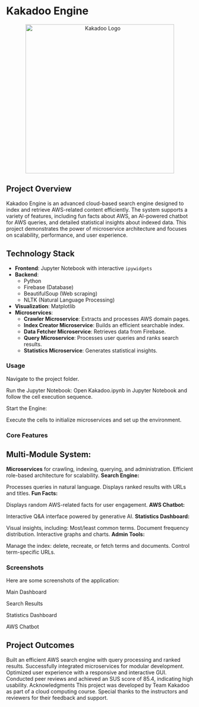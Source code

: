 # Kakadoo Engine

<p align="center">
  <img src="https://github.com/user-attachments/assets/f431a57c-1fd8-4d11-b8bd-fb82bbd61b79" alt="Kakadoo Logo" width="400"/>
</p>

## Project Overview
Kakadoo Engine is an advanced cloud-based search engine designed to index and retrieve AWS-related content efficiently. The system supports a variety of features, including fun facts about AWS, an AI-powered chatbot for AWS queries, and detailed statistical insights about indexed data. This project demonstrates the power of microservice architecture and focuses on scalability, performance, and user experience.

## Technology Stack
- **Frontend**: Jupyter Notebook with interactive `ipywidgets`
- **Backend**:
  - Python
  - Firebase (Database)
  - BeautifulSoup (Web scraping)
  - NLTK (Natural Language Processing)
- **Visualization**: Matplotlib
- **Microservices**:
  - **Crawler Microservice**: Extracts and processes AWS domain pages.
  - **Index Creator Microservice**: Builds an efficient searchable index.
  - **Data Fetcher Microservice**: Retrieves data from Firebase.
  - **Query Microservice**: Processes user queries and ranks search results.
  - **Statistics Microservice**: Generates statistical insights.


### Usage
Navigate to the project folder.

Run the Jupyter Notebook: Open Kakadoo.ipynb in Jupyter Notebook and follow the cell execution sequence.

Start the Engine:

Execute the cells to initialize microservices and set up the environment.

### Core Features
## Multi-Module System:

**Microservices** for crawling, indexing, querying, and administration.
Efficient role-based architecture for scalability.
**Search Engine:**

Processes queries in natural language.
Displays ranked results with URLs and titles.
**Fun Facts:**

Displays random AWS-related facts for user engagement.
**AWS Chatbot:**

Interactive Q&A interface powered by generative AI.
**Statistics Dashboard:**

Visual insights, including:
Most/least common terms.
Document frequency distribution.
Interactive graphs and charts.
**Admin Tools:**

Manage the index: delete, recreate, or fetch terms and documents.
Control term-specific URLs.
### Screenshots
Here are some screenshots of the application:

Main Dashboard

Search Results

Statistics Dashboard

AWS Chatbot

## Project Outcomes
Built an efficient AWS search engine with query processing and ranked results.
Successfully integrated microservices for modular development.
Optimized user experience with a responsive and interactive GUI.
Conducted peer reviews and achieved an SUS score of 85.4, indicating high usability.
Acknowledgments
This project was developed by Team Kakadoo as part of a cloud computing course. Special thanks to the instructors and reviewers for their feedback and support.
